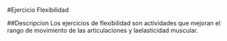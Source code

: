 #Ejercicio Flexibilidad

##Descripcion
Los ejercicios de flexibilidad son actividades que mejoran el rango de movimiento de las articulaciones y laelasticidad muscular. 
